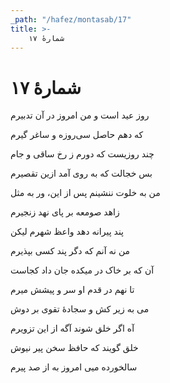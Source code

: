 ```yaml
---
_path: "/hafez/montasab/17"
title: >-
    شمارهٔ ۱۷
---
```

# شمارهٔ ۱۷

<div class="b" id="bn1"><div class="m1"><p>روز عید است و من امروز در آن تدبیرم</p></div>
<div class="m2"><p>که دهم حاصل سی‌روزه و ساغر گیرم </p></div></div>
<div class="b" id="bn2"><div class="m1"><p>چند روزیست که دورم ز رخ ساقی و جام</p></div>
<div class="m2"><p>بس خجالت که به روی آمد ازین تقصیرم </p></div></div>
<div class="b" id="bn3"><div class="m1"><p>من به خلوت ننشینم پس از این، ور به مثل</p></div>
<div class="m2"><p>زاهد صومعه بر پای نهد زنجیرم </p></div></div>
<div class="b" id="bn4"><div class="m1"><p>پند پیرانه دهد واعظ شهرم لیکن</p></div>
<div class="m2"><p>من نه آنم که دگر پند کسی بپذیرم </p></div></div>
<div class="b" id="bn5"><div class="m1"><p>آن که بر خاک در میکده جان داد کجاست</p></div>
<div class="m2"><p>تا نهم در قدم او سر و پیشش میرم </p></div></div>
<div class="b" id="bn6"><div class="m1"><p>می به زیر کش و سجادهٔ تقوی بر دوش</p></div>
<div class="m2"><p>آه اگر خلق شوند آگه از این تزویرم </p></div></div>
<div class="b" id="bn7"><div class="m1"><p>خلق گویند که حافظ سخن پیر نیوش</p></div>
<div class="m2"><p>سالخورده میی امروز به از صد پیرم</p></div></div>
